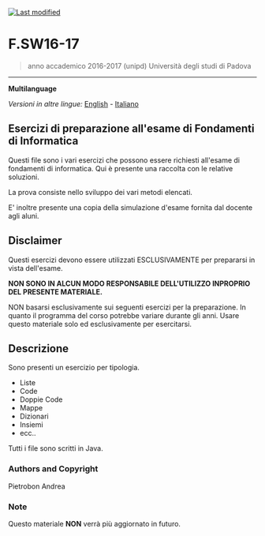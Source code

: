 [![Last modified](https://img.shields.io/badge/Last%20modified-10--Aug--2021-red)](https://github.com/Piero24/F.SW16-17)
# F.SW16-17

> anno accademico 2016-2017 (unipd)
> Università degli studi di Padova

---
**Multilanguage**

*Versioni in altre lingue:* [English](https://github.com/Piero24/F.SW16-17/blob/main/README-EN.md) - [Italiano](https://github.com/Piero24/F.SW16-17/blob/main/README.md)

## Esercizi di preparazione all'esame di Fondamenti di Informatica


Questi file sono i vari esercizi che possono essere richiesti all'esame di fondamenti di informatica.
Qui è presente una raccolta con le relative soluzioni.

La prova consiste nello sviluppo dei vari metodi elencati.

E' inoltre presente una copia della simulazione d'esame fornita dal docente agli aluni.


## Disclaimer


Questi esercizi devono essere utilizzati ESCLUSIVAMENTE per prepararsi in vista dell'esame.


**NON SONO IN ALCUN MODO RESPONSABILE DELL'UTILIZZO INPROPRIO DEL PRESENTE MATERIALE.**


NON basarsi esclusivamente sui seguenti esercizi per la preparazione.
In quanto il programma del corso potrebbe variare durante gli anni.
Usare questo materiale solo ed esclusivamente per esercitarsi.


## Descrizione


Sono presenti un esercizio per tipologia.

- Liste
- Code
- Doppie Code
- Mappe
- Dizionari
- Insiemi
- ecc..

Tutti i file sono scritti in Java.


### Authors and Copyright

Pietrobon Andrea

### Note

Questo materiale **NON** verrà più aggiornato in futuro.
